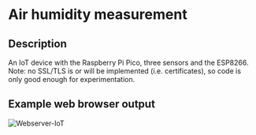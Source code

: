 # Air humidity measurement

## Description

An IoT device with the Raspberry Pi Pico, three sensors and the ESP8266. Note: no SSL/TLS is or will be implemented (i.e. certificates), so code is only good enough for experimentation.

## Example web browser output

![Webserver-IoT](https://github.com/Florian-Wilhelm/Raspberry-Pi/assets/77980708/fcef041a-d983-4783-be21-395024e1c47a)
